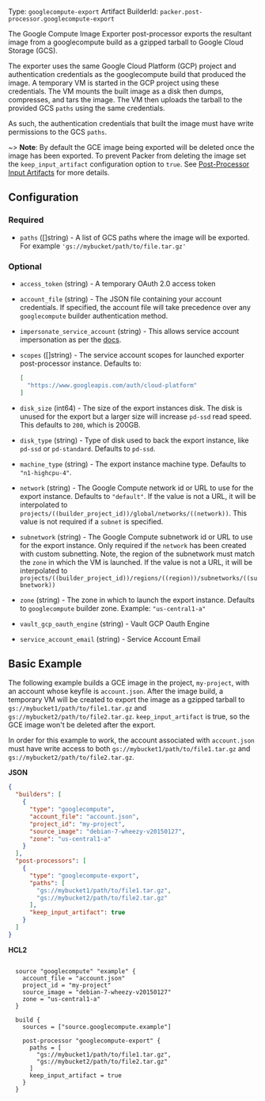 Type: `googlecompute-export`
Artifact BuilderId: `packer.post-processor.googlecompute-export`

The Google Compute Image Exporter post-processor exports the resultant image
from a googlecompute build as a gzipped tarball to Google Cloud Storage (GCS).

The exporter uses the same Google Cloud Platform (GCP) project and
authentication credentials as the googlecompute build that produced the image.
A temporary VM is started in the GCP project using these credentials. The VM
mounts the built image as a disk then dumps, compresses, and tars the image.
The VM then uploads the tarball to the provided GCS `paths` using the same
credentials.

As such, the authentication credentials that built the image must have write
permissions to the GCS `paths`.

~> **Note**: By default the GCE image being exported will be deleted once the image has been exported.
To prevent Packer from deleting the image set the `keep_input_artifact` configuration option to `true`. See [Post-Processor Input Artifacts](/packer/docs/templates/legacy_json_templates/post-processors#input-artifacts) for more details.

## Configuration

### Required

<!-- Code generated from the comments of the Config struct in post-processor/googlecompute-export/post-processor.go; DO NOT EDIT MANUALLY -->

- `paths` ([]string) - A list of GCS paths where the image will be exported.
  For example `'gs://mybucket/path/to/file.tar.gz'`

<!-- End of code generated from the comments of the Config struct in post-processor/googlecompute-export/post-processor.go; -->


### Optional

<!-- Code generated from the comments of the Config struct in post-processor/googlecompute-export/post-processor.go; DO NOT EDIT MANUALLY -->

- `access_token` (string) - A temporary OAuth 2.0 access token

- `account_file` (string) - The JSON file containing your account credentials.
  If specified, the account file will take precedence over any `googlecompute` builder authentication method.

- `impersonate_service_account` (string) - This allows service account impersonation as per the [docs](https://cloud.google.com/iam/docs/impersonating-service-accounts).

- `scopes` ([]string) - The service account scopes for launched exporter post-processor instance.
  Defaults to:
  
  ```json
  [
    "https://www.googleapis.com/auth/cloud-platform"
  ]
  ```

- `disk_size` (int64) - The size of the export instances disk.
  The disk is unused for the export but a larger size will increase `pd-ssd` read speed.
  This defaults to `200`, which is 200GB.

- `disk_type` (string) - Type of disk used to back the export instance, like
  `pd-ssd` or `pd-standard`. Defaults to `pd-ssd`.

- `machine_type` (string) - The export instance machine type. Defaults to `"n1-highcpu-4"`.

- `network` (string) - The Google Compute network id or URL to use for the export instance.
  Defaults to `"default"`. If the value is not a URL, it
  will be interpolated to `projects/((builder_project_id))/global/networks/((network))`.
  This value is not required if a `subnet` is specified.

- `subnetwork` (string) - The Google Compute subnetwork id or URL to use for
  the export instance. Only required if the `network` has been created with
  custom subnetting. Note, the region of the subnetwork must match the
  `zone` in which the VM is launched. If the value is not a URL,
  it will be interpolated to
  `projects/((builder_project_id))/regions/((region))/subnetworks/((subnetwork))`

- `zone` (string) - The zone in which to launch the export instance. Defaults
  to `googlecompute` builder zone. Example: `"us-central1-a"`

- `vault_gcp_oauth_engine` (string) - Vault GCP Oauth Engine

- `service_account_email` (string) - Service Account Email

<!-- End of code generated from the comments of the Config struct in post-processor/googlecompute-export/post-processor.go; -->


## Basic Example

The following example builds a GCE image in the project, `my-project`, with an
account whose keyfile is `account.json`. After the image build, a temporary VM
will be created to export the image as a gzipped tarball to
`gs://mybucket1/path/to/file1.tar.gz` and
`gs://mybucket2/path/to/file2.tar.gz`. `keep_input_artifact` is true, so the
GCE image won't be deleted after the export.

In order for this example to work, the account associated with `account.json`
must have write access to both `gs://mybucket1/path/to/file1.tar.gz` and
`gs://mybucket2/path/to/file2.tar.gz`.

**JSON**

```json
{
  "builders": [
    {
      "type": "googlecompute",
      "account_file": "account.json",
      "project_id": "my-project",
      "source_image": "debian-7-wheezy-v20150127",
      "zone": "us-central1-a"
    }
  ],
  "post-processors": [
    {
      "type": "googlecompute-export",
      "paths": [
        "gs://mybucket1/path/to/file1.tar.gz",
        "gs://mybucket2/path/to/file2.tar.gz"
      ],
      "keep_input_artifact": true
    }
  ]
}
```


**HCL2**

```hcl

  source "googlecompute" "example" {
    account_file = "account.json"
    project_id = "my-project"
    source_image = "debian-7-wheezy-v20150127"
    zone = "us-central1-a"
  }

  build {
    sources = ["source.googlecompute.example"]

    post-processor "googlecompute-export" {
      paths = [
        "gs://mybucket1/path/to/file1.tar.gz",
        "gs://mybucket2/path/to/file2.tar.gz"
      ]
      keep_input_artifact = true
    }
  }
```
